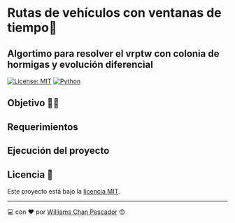 # Rutas de vehículos con ventanas de tiempo🚗

## Algortimo para resolver el vrptw con colonia de hormigas y evolución diferencial

[![License: MIT](https://img.shields.io/badge/License-MIT-yellow.svg)](https://opensource.org/licenses/MIT)
[![Python](https://img.shields.io/badge/C-4.2.1-green?style=flat&logo=cpp&logoColor=ffffff)](https://devdocs.io/c/)


## Objetivo 🙌🏻

## Requerimientos 

## Ejecución del proyecto


## Licencia 🪪
Este proyecto está bajo la [licencia MIT](./LICENSE).


---
💻 con ❤️ por [Williams Chan Pescador]([https://github.com/newton1057](https://github.com/williams123000)https://github.com/williams123000) 😊
